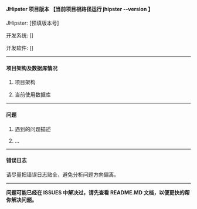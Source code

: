 #### JHipster 项目版本 【当前项目根路径运行  jhipster --version 】

JHipster: [预填版本号]

开发系统: []

开发软件: []

---

#### 项目架构及数据库情况

1. 项目架构

2. 当前使用数据库

--- 

#### 问题

1. 遇到的问题描述

2. ...

----

#### 错误日志

请尽量把错误日志贴全，避免分析问题方向偏离。

---

**问题可能已经在 ISSUES 中解决过，请先查看 README.MD 文档，以便更快的帮你解决问题。**
